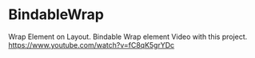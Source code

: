 # BindableWrap
Wrap Element on Layout. Bindable Wrap element
Video with this project.
https://www.youtube.com/watch?v=fC8qK5grYDc
